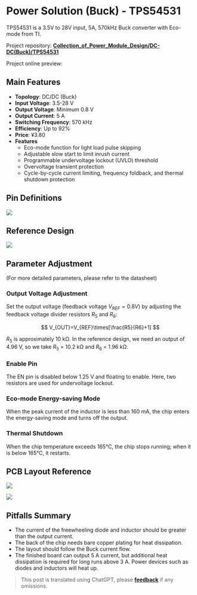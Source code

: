 # Power Solution (Buck) - TPS54531

TPS54531 is a 3.5V to 28V input, 5A, 570kHz Buck converter with Eco-mode from TI.

Project repository: [**Collection_of_Power_Module_Design/DC-DC(Buck)/TPS54531**](<https://github.com/linyuxuanlin/Collection_of_Power_Module_Design/tree/main/DC-DC(Buck)/TPS54531>)

Project online preview:

<div class="altium-iframe-viewer">
  <div
    class="altium-ecad-viewer"
    data-project-src="https://github.com/linyuxuanlin/Collection_of_Power_Module_Design/raw/main/DC-DC(Buck)/TPS54531/TPS54531.zip"
  ></div>
</div>

## Main Features

- **Topology**: DC/DC (Buck)
- **Input Voltage**: 3.5-28 V
- **Output Voltage**: Minimum 0.8 V
- **Output Current**: 5 A
- **Switching Frequency**: 570 kHz
- **Efficiency**: Up to 92%
- **Price**: ¥3.80
- **Features**
  - Eco-mode function for light load pulse skipping
  - Adjustable slow start to limit inrush current
  - Programmable undervoltage lockout (UVLO) threshold
  - Overvoltage transient protection
  - Cycle-by-cycle current limiting, frequency foldback, and thermal shutdown protection

## Pin Definitions

![](https://wiki-media-1253965369.cos.ap-guangzhou.myqcloud.com/img/20210713153815.png)

## Reference Design

![](https://wiki-media-1253965369.cos.ap-guangzhou.myqcloud.com/img/20210713173605.png)

## Parameter Adjustment

(For more detailed parameters, please refer to the datasheet)

### Output Voltage Adjustment

Set the output voltage (feedback voltage $V_{REF}=0.8 V$) by adjusting the feedback voltage divider resistors $R_5$ and $R_6$:

$$
V_{OUT}=V_{REF}\times[\frac{R5}{R6}+1]
$$

$R_5$ is approximately 10 kΩ. In the reference design, we need an output of 4.96 V, so we take $R_5$ = 10.2 kΩ and $R_6$ = 1.96 kΩ.

### Enable Pin

The EN pin is disabled below 1.25 V and floating to enable. Here, two resistors are used for undervoltage lockout.

### Eco-mode Energy-saving Mode

When the peak current of the inductor is less than 160 mA, the chip enters the energy-saving mode and turns off the output.

### Thermal Shutdown

When the chip temperature exceeds 165℃, the chip stops running; when it is below 165℃, it restarts.

## PCB Layout Reference

![](https://wiki-media-1253965369.cos.ap-guangzhou.myqcloud.com/img/20210713161521.png)

![](https://wiki-media-1253965369.cos.ap-guangzhou.myqcloud.com/img/20210713162833.png)

## Pitfalls Summary

- The current of the freewheeling diode and inductor should be greater than the output current.
- The back of the chip needs bare copper plating for heat dissipation.
- The layout should follow the Buck current flow.
- The finished board can output 5 A current, but additional heat dissipation is required for long runs above 3 A. Power devices such as diodes and inductors will heat up.

> This post is translated using ChatGPT, please [**feedback**](https://github.com/linyuxuanlin/Wiki_MkDocs/issues/new) if any omissions.